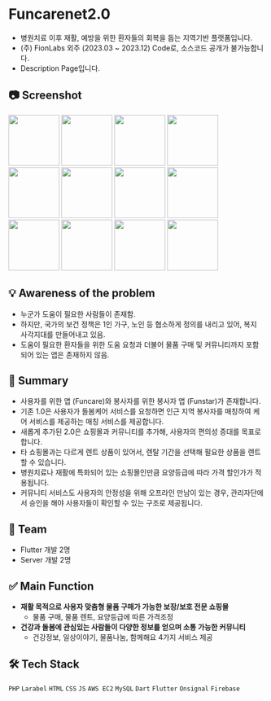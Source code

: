 # Funcarenet2.0
- 병원치료 이후 재활, 예방을 위한 환자들의 회복을 돕는 지역기반 플랫폼입니다. 
- (주) FionLabs 외주 (2023.03 ~ 2023.12) Code로, 소스코드 공개가 불가능합니다.
- Description Page입니다. 

## 📷 Screenshot
<p>
<img width="100" src="https://github.com/Eunice991217/Funcarenet2.0/assets/101406317/7d760c09-119e-4984-9f6f-deef18f970e6">
<img width="100" src="https://github.com/Eunice991217/Funcarenet2.0/assets/101406317/f3267958-3a64-406c-ab35-0d888117348c">
<img width="100" src="https://github.com/Eunice991217/Funcarenet2.0/assets/101406317/cd9d4ec7-40a7-4d36-941c-fb1c512a4733">
<img width="100" src="https://github.com/Eunice991217/Funcarenet2.0/assets/101406317/bec6ee30-bd33-424e-9120-ce2b4f19dcd5">
<img width="100" src="https://github.com/Eunice991217/Funcarenet2.0/assets/101406317/54b8b9ac-53e4-4aa0-ad23-86be1c64321b">
<img width="100" src="https://github.com/Eunice991217/Funcarenet2.0/assets/101406317/9970a695-e24f-40a4-9363-ab634a094462">
<img width="100" src="https://github.com/Eunice991217/Funcarenet2.0/assets/101406317/32778633-9122-4acd-acb2-964c2faa3fcf">
<img width="100" src="https://github.com/Eunice991217/Funcarenet2.0/assets/101406317/5d185931-1abe-4f93-bdc3-c5ee24aa920c">
<img width="100" src="https://github.com/Eunice991217/Funcarenet2.0/assets/101406317/f24e215a-1963-4838-b408-c037b7a694ef">
<img width="100" src="https://github.com/Eunice991217/Funcarenet2.0/assets/101406317/b9a31620-6731-4689-b646-1e87e6e1b115">
<img width="100" src="https://github.com/Eunice991217/Funcarenet2.0/assets/101406317/6dfae5b1-0c14-47a7-8cae-a344be597eae">
<img width="100" src="https://github.com/Eunice991217/Funcarenet2.0/assets/101406317/6ae74be5-1fe9-4c4c-8ce2-81e21d93644f">
</p>

## 💡 Awareness of the problem

- 누군가 도움이 필요한 사람들이 존재함.
- 하지만, 국가의 보건 정책은 1인 가구, 노인 등 협소하게 정의를 내리고 있어, 복지 사각지대를 만들어내고 있음.
- 도움이 필요한 환자들을 위한 도움 요청과 더불어 물품 구매 및 커뮤니티까지 포함되어 있는 앱은 존재하지 않음.


## 📝 Summary 

- 사용자를 위한 앱 (Funcare)와 봉사자를 위한 봉사자 앱 (Funstar)가 존재합니다. 
- 기존 1.0은 사용자가 돌봄케어 서비스를 요청하면 인근 지역 봉사자를 매칭하여 케어 서비스를 제공하는 매칭 서비스를 제공합니다. 
- 새롭게 추가된 2.0은 쇼핑몰과 커뮤니티를 추가해, 사용자의 편의성 증대를 목표로 합니다.
- 타 쇼핑몰과는 다르게 렌트 상품이 있어서, 렌탈 기간을 선택해 필요한 상품을 렌트할 수 있습니다.
- 병원치료나 재활에 특화되어 있는 쇼핑몰인만큼 요양등급에 따라 가격 할인가가 적용됩니다.
- 커뮤니티 서비스도 사용자의 안정성을 위해 오프라인 만남이 있는 경우, 관리자단에서 승인을 해야 사용자들이 확인할 수 있는 구조로 제공됩니다.

## 👥 Team 

- Flutter 개발 2명 
- Server 개발 2명 

## ✅ Main Function 

- **재활 목적으로 사용자 맞춤형 물품 구매가 가능한 보장/보호 전문 쇼핑몰** 
	- 물품 구매, 물품 렌트, 요양등급에 따른 가격조정
- **건강과 돌봄에 관심있는 사람들이 다양한 정보를 얻으며 소통 가능한 커뮤니티** 
	- 건강정보, 일상이야기, 물품나눔, 함께해요 4가지 서비스 제공

## 🛠️ Tech Stack

 `PHP`  `Larabel` `HTML` `CSS`  `JS` `AWS EC2` `MySQL` `Dart` `Flutter` `Onsignal` `Firebase` 
 
